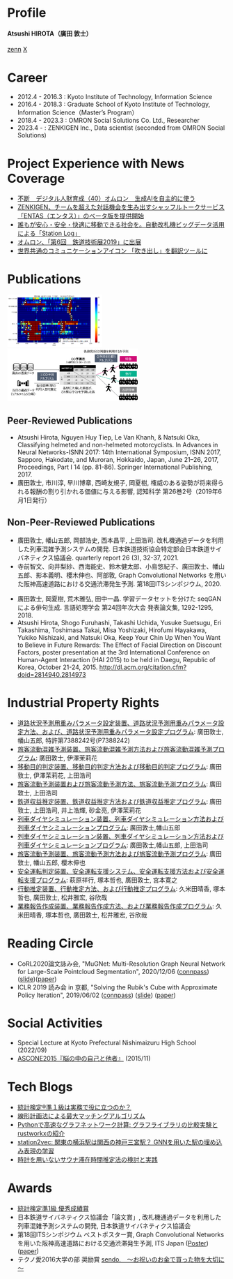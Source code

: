 # Profile
<h4 >Atsushi HIROTA（廣田 敦士） <br></h4>

[zenn](https://zenn.dev/green_tea) [X](https://twitter.com/Syuiro_2)


# Career
- 2012.4 - 2016.3 : Kyoto Institute of Technology, Information Science
- 2016.4 - 2018.3 : Graduate School of Kyoto Institute of Technology, Information Science（Master’s Program）
- 2018.4 - 2023.3 : OMRON Social Solutions Co. Ltd., Researcher
- 2023.4 - : ZENKIGEN Inc., Data scientist (seconded from OMRON Social Solutions)


# Project Experience with News Coverage
- [不断　デジタル人財育成（40）オムロン　生成AIを自主的に使う](https://www.nikkan.co.jp/articles/view/707087)
- [ZENKIGEN、チームを超えた対話機会を生み出すシャッフルトークサービス「ENTAS（エンタス）」のベータ版を提供開始](https://prtimes.jp/main/html/rd/p/000000107.000035867.html)
- [誰もが安心・安全・快適に移動できる社会を。自動改札機ビッグデータ活用による「Station Log」](https://www.omron.com/jp/ja/recruit/ourbusiness/story/03-02/)
- [オムロン、「第6回　鉄道技術展2019」に出展](https://www.omron.com/jp/ja/news/2019/11/c1120.html)
- [世界共通のコミュニケーションアイコン 「吹き出し」を翻訳ツールに](https://100banch.com/projects/fukidashi/)

# Publications

<img height="120" alt="predicting traffic jam by GCN" src="https://github.com/atsushi-green/atsushi-green.github.io/blob/main/assets/gcn_pred.png?raw=true"> <img height="120" alt="predicting train congestion" src="https://github.com/atsushi-green/atsushi-green.github.io/blob/main/assets/train_congestion.png?raw=true">

## Peer-Reviewed Publications
- Atsushi Hirota, Nguyen Huy Tiep, Le Van Khanh, & Natsuki Oka, Classifying helmeted and non-helmeted motorcyclists. In Advances in Neural Networks-ISNN 2017: 14th International Symposium, ISNN 2017, Sapporo, Hakodate, and Muroran, Hokkaido, Japan, June 21–26, 2017, Proceedings, Part I 14 (pp. 81-86). Springer International Publishing, 2017.
- 廣田敦士, 市川淳, 早川博章, 西崎友規子, 岡夏樹, 権威のある姿勢が将来得られる報酬の割り引かれる価値に与える影響, 認知科学 第26巻2号（2019年6月1日発行）

## Non-Peer-Reviewed Publications
- 廣田敦士, 幡山五郎, 岡部浩史, 西本昌平, 上田浩司. 改札機通過データを利用した列車混雑予測システムの開発. 日本鉄道技術協会特定部会日本鉄道サイバネティクス協議会. quarterly report 26 (3), 32-37, 2021.
- 寺前智文、向井梨紗、西海能史、鈴木健太郎、小島悠紀子、廣田敦士、幡山五郎、影本義明、櫻木伸也、阿部敦, Graph Convolutional Networks を用いた阪神高速道路における交通渋滞発生予測. 第18回ITSシンポジウム, 2020.
<!-- https://www.its-jp.org/wp-content/uploads/2020/12/2020-3-A-08.pdf -->
<!-- https://www.its-jp.org/wp-content/uploads/2020/12/2020-3-A-08_ppt.pdf -->
- 廣田敦士, 岡夏樹, 荒木雅弘, 田中一晶. 学習データセットを分けた seqGAN による俳句生成. 言語処理学会 第24回年次大会 発表論文集, 1292-1295, 2018.
- Atsushi Hirota, Shogo Furuhashi, Takashi Uchida, Yusuke Suetsugu, Eri Takashima, Toshimasa Takai, Misa Yoshizaki, Hirofumi Hayakawa, Yukiko Nishizaki, and Natsuki Oka, Keep Your Chin Up When You Want to Believe in Future Rewards: The Effect of Facial Direction on Discount Factors, poster presentation at the 3rd International Conference on Human-Agent Interaction (HAI 2015) to be held in Daegu, Republic of Korea, October 21-24, 2015. http://dl.acm.org/citation.cfm?doid=2814940.2814973


# Industrial Property Rights
- [道路状況予測用重みパラメータ設定装置、道路状況予測用重みパラメータ設定方法、および、道路状況予測用重みパラメータ設定プログラム](https://patents.google.com/patent/JP2021140294A): 廣田敦士, 幡山五郎, 特許第7388242号(P7388242)
- [旅客流動混雑予測装置、旅客流動混雑予測方法および旅客流動混雑予測プログラム](https://patents.google.com/patent/JP2024053982A): 廣田敦士, 伊澤茉莉花
- [移動目的判定装置、移動目的判定方法および移動目的判定プログラム](https://patents.google.com/patent/JP2024041464A): 廣田敦士, 伊澤茉莉花, 上田浩司
- [旅客流動予測装置および旅客流動予測方法、旅客流動予測プログラム](https://patents.google.com/patent/JP2023181675A): 廣田敦士, 上田浩司
- [鉄道収益推定装置、鉄道収益推定方法および鉄道収益推定プログラム](https://patents.google.com/patent/JP2023117616A): 廣田敦士, 上田浩司, 井上浩輝, 砂金亮, 伊澤茉莉花
- [列車ダイヤシミュレーション装置、列車ダイヤシミュレーション方法および列車ダイヤシミュレーションプログラム](https://patents.google.com/patent/JP2023087335A): 廣田敦士,幡山五郎
- [列車ダイヤシミュレーション装置、列車ダイヤシミュレーション方法および列車ダイヤシミュレーションプログラム](https://patents.google.com/patent/JP2023086380A): 廣田敦士,幡山五郎, 上田浩司
- [旅客流動予測装置、旅客流動予測方法および旅客流動予測プログラム](https://patents.google.com/patent/JP2022069860A): 廣田敦士, 幡山五郎, 櫻木伸也
- [安全運転判定装置、安全運転支援システム、安全運転支援方法および安全運転支援プログラム](https://patents.google.com/patent/JP2022034425A): 萩原祥行, 塚本哲也, 廣田敦士, 宮本寛之
- [行動推定装置、行動推定方法、および行動推定プログラム](https://patents.google.com/patent/JP2021163197A): 久米田晴香, 塚本哲也, 廣田敦士, 松井雅宏, 谷欣哉
- [業務報告作成装置、業務報告作成方法、および業務報告作成プログラム](https://patents.google.com/patent/JP2021163196A): 久米田晴香, 塚本哲也, 廣田敦士, 松井雅宏, 谷欣哉



# Reading Circle
- CoRL2020論文詠み会, "MuGNet: Multi-Resolution Graph Neural Network for Large-Scale Pointcloud Segmentation", 2020/12/06 ([connpass](https://majime-ni-study.connpass.com/event/193269/)) ([slide](https://speakerdeck.com/red_tea/corl2020lun-wen-yong-mihui-multi-resolution-graph-neural-network-for-large-scale-pointcloud-segmentation))([paper](https://openreview.net/forum?id=Hyfn2jCcKm))
- ICLR 2019 読み会 in 京都, "Solving the Rubik's Cube with Approximate Policy Iteration", 2019/06/02 ([connpass](https://connpass.com/event/127970/)) ([slide](https://speakerdeck.com/red_tea/iclr2019du-mihui-solving-the-rubiks-cube-with-approximate-policy-iteration)) ([paper](https://openreview.net/forum?id=Hyfn2jCcKm))


# Social Activities
- Special Lecture at Kyoto Prefectural Nishimaizuru High School (2022/09)
- [ASCONE2015『脳の中の自己と他者』](http://ascone.brainsci.net/2015.html) (2015/11)


# Tech Blogs
- [統計検定®︎準１級は実務で役に立つのか？](https://zenn.dev/zenkigen_tech/articles/4b1559a5a59e65)
- [線形計画法による最大マッチングアルゴリズム](https://zenn.dev/zenkigen_tech/articles/d22bb44f0f06b2)
- [Pythonで高速なグラフネットワーク計算: グラフライブラリの比較実験とrustworkxの紹介](https://zenn.dev/zenkigen_tech/articles/e1f8c90b7a7a8b) 
- [station2vec: 関東の横浜駅は関西の神戸三宮駅？ GNNを用いた駅の埋め込み表現の学習](https://zenn.dev/zenkigen_tech/articles/3f7db35941fd24)
- [時計を用いないサウナ滞在時間推定法の検討と実践](https://zenn.dev/zenkigen_tech/articles/2023-06-atsushi)


# Awards
- [統計検定準1級 優秀成績賞](https://www.openbadge-global.com/ns/portal/openbadge/public/assertions/detail/K2EzTVpmeEZheXRHZzlQNVA3VTNLQT09)
- 日本鉄道サイバネティクス協議会「論文賞」, 改札機通過データを利用した列車混雑予測システムの開発, 日本鉄道サイバネティクス協議会
- 第18回ITSシンポジウム ベストポスター賞, Graph Convolutional Networks を用いた阪神高速道路における交通渋滞発生予測, ITS Japan ([Poster](https://www.its-jp.org/wp-content/uploads/2020/12/2020-3-A-08_ppt.pdf))([paper](https://www.its-jp.org/wp-content/uploads/2020/12/2020-3-A-08.pdf)) 
- テクノ愛2016大学の部 奨励賞 [sendo.　～お祝いのお金で買った物を大切に～](http://www.khc.or.jp/ology/tecno28.html)
